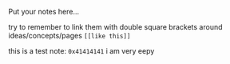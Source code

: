Put your notes here...

try to remember to link them with double square brackets around ideas/concepts/pages 
`[[like this]]`

this is a test note: `0x41414141`
i am very eepy
